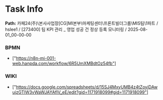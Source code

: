 # Task Info

**Path:** 카페24(주)\본사사업장\[CG]MI본부\마케팅센터\프론트빌더그룹\MIS팀\1파트 / hslee1 / [273400] 팀 KPI 관리 _ 영업 성공 건 정상 등록 모니터링 / 2025-08-01_00-00-00

### BPMN
- ["https://n8n-mi-001-web.hanpda.com/workflow/6R5UmXMBdtOz54fb"]

### WIKI
- ["https://docs.google.com/spreadsheets/d/15SJ4MxyUMB4z4tZoyjDAwujzGTlW3vWaWJAYAflV_eE/edit?gid=1171918099#gid=1171918099"]


